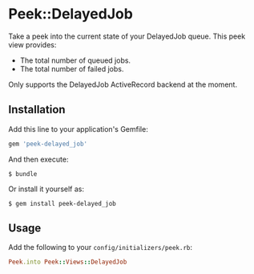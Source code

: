 # Peek::DelayedJob

Take a peek into the current state of your DelayedJob queue. This peek view provides:

- The total number of queued jobs.
- The total number of failed jobs.

Only supports the DelayedJob ActiveRecord backend at the moment.

## Installation

Add this line to your application's Gemfile:

```ruby
gem 'peek-delayed_job'
```

And then execute:

    $ bundle

Or install it yourself as:

    $ gem install peek-delayed_job

## Usage

Add the following to your `config/initializers/peek.rb`:

```ruby
Peek.into Peek::Views::DelayedJob
```
